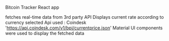 Bitcoin Tracker React app

fetches real-time data from 3rd party API
Displays current rate according to currency selected
Api used : Coindesk 'https://api.coindesk.com/v1/bpi/currentprice.json'
Material UI components were used to display the fetched data
